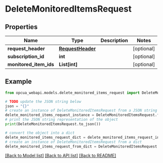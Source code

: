 # DeleteMonitoredItemsRequest


## Properties

Name | Type | Description | Notes
------------ | ------------- | ------------- | -------------
**request_header** | [**RequestHeader**](RequestHeader.md) |  | [optional] 
**subscription_id** | **int** |  | [optional] 
**monitored_item_ids** | **List[int]** |  | [optional] 

## Example

```python
from opcua_webapi.models.delete_monitored_items_request import DeleteMonitoredItemsRequest

# TODO update the JSON string below
json = "{}"
# create an instance of DeleteMonitoredItemsRequest from a JSON string
delete_monitored_items_request_instance = DeleteMonitoredItemsRequest.from_json(json)
# print the JSON string representation of the object
print(DeleteMonitoredItemsRequest.to_json())

# convert the object into a dict
delete_monitored_items_request_dict = delete_monitored_items_request_instance.to_dict()
# create an instance of DeleteMonitoredItemsRequest from a dict
delete_monitored_items_request_from_dict = DeleteMonitoredItemsRequest.from_dict(delete_monitored_items_request_dict)
```
[[Back to Model list]](../README.md#documentation-for-models) [[Back to API list]](../README.md#documentation-for-api-endpoints) [[Back to README]](../README.md)


